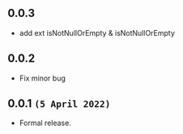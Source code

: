 ## 0.0.3
* add ext isNotNullOrEmpty & isNotNullOrEmpty

## 0.0.2
* Fix minor bug

## 0.0.1 `(5 April 2022)`
* Formal release.
